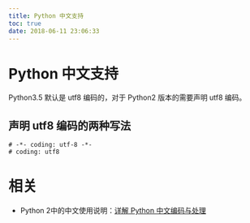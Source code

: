 ```yaml
---
title: Python 中文支持
toc: true
date: 2018-06-11 23:06:33
---
```

# Python 中文支持

Python3.5 默认是 utf8 编码的，对于 Python2 版本的需要声明 utf8 编码。


## 声明 utf8 编码的两种写法


```
# -*- coding: utf-8 -*-
# coding: utf8
```






# 相关

- Python 2中的中文使用说明：[详解 Python 中文编码与处理](https://my.oschina.net/leejun2005/blog/74430)
